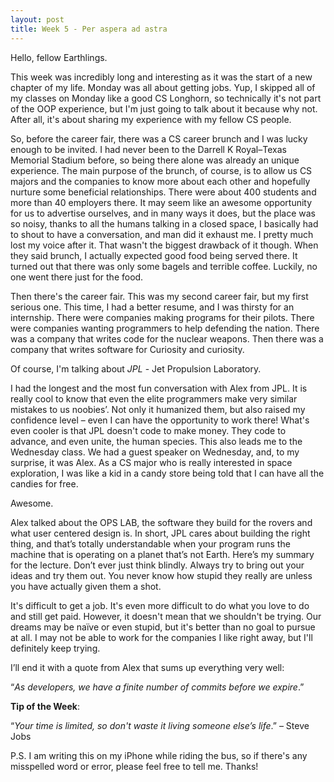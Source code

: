 ```yaml
---
layout: post
title: Week 5 - Per aspera ad astra
---
```

Hello, fellow Earthlings. 

This week was incredibly long and interesting as it was the start of a new chapter of my life. Monday was all about getting jobs. Yup, I skipped all of my classes on Monday like a good CS Longhorn, so technically it's not part of the OOP experience, but I'm just going to talk about it because why not. After all, it's about sharing my experience with my fellow CS people. 

So, before the career fair, there was a CS career brunch and I was lucky enough to be invited. I had never been to the Darrell K Royal–Texas Memorial Stadium before, so being there alone was already an unique experience. The main purpose of the brunch, of course, is to allow us CS majors and the companies to know more about each other and hopefully nurture some beneficial relationships. There were about 400 students and more than 40 employers there. It may seem like an awesome opportunity for us to advertise ourselves, and in many ways it does, but the place was so noisy, thanks to all the humans talking in a closed space, I basically had to shout to have a conversation, and man did it exhaust me. I pretty much lost my voice after it. That wasn't the biggest drawback of it though. When they said brunch, I actually expected good food being served there. It turned out that there was only some bagels and terrible coffee. Luckily, no one went there just for the food. 

Then there's the career fair. This was my second career fair, but my first serious one. This time, I had a better resume, and I was thirsty for an internship. There were companies making programs for their pilots. There were companies wanting programmers to help defending the nation. There was a company that writes code for the nuclear weapons. Then there was a company that writes software for Curiosity and curiosity. 

Of course, I'm talking about *JPL* - Jet Propulsion Laboratory.

I had the longest and the most fun conversation with Alex from JPL. It is really cool to know that even the elite programmers make very similar mistakes to us noobies’. Not only it humanized them, but also raised my confidence level – even I can have the opportunity to work there!  What's even cooler is that JPL doesn't code to make money. They code to advance, and even unite, the human species. This also leads me to the Wednesday class. We had a guest speaker on Wednesday, and, to my surprise, it was Alex. As a CS major who is really interested in space exploration, I was like a kid in a candy store being told that I can have all the candies for free.

Awesome. 

Alex talked about the OPS LAB, the software they build for the rovers and what user centered design is. In short, JPL cares about building the right thing, and that’s totally understandable when your program runs the machine that is operating on a planet that’s not Earth. Here’s my summary for the lecture. Don’t ever just think blindly. Always try to bring out your ideas and try them out. You never know how stupid they really are unless you have actually given them a shot. 

It's difficult to get a job. It's even more difficult to do what you love to do and still get paid. However, it doesn't mean that we shouldn't be trying. Our dreams may be naïve or even stupid, but it's better than no goal to pursue at all. I may not be able to work for the companies I like right away, but I'll definitely keep trying. 

I’ll end it with a quote from Alex that sums up everything very well:

“*As developers, we have a finite number of commits before we expire*.”

**Tip of the Week**: 

“*Your time is limited, so don't waste it living someone else’s life*.” 
    – Steve Jobs 

P.S. I am writing this on my iPhone while riding the bus, so if there's any misspelled word or error, please feel free to tell me. Thanks! 

